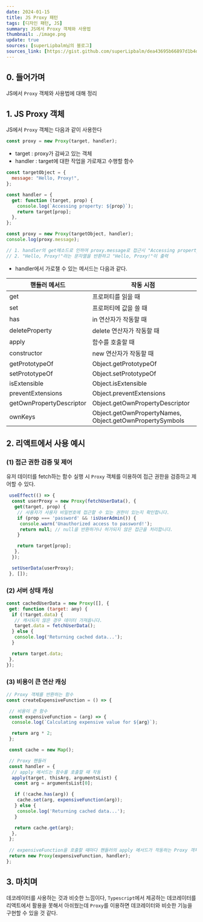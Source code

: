 ```yaml
---
date: 2024-01-15
title: JS Proxy 패턴
tags: [디자인 패턴, JS]
summary: JS에서 Proxy 객체와 사용법
thumbnail: ./image.png
update: true
sources: [superLipbalm님의 블로그]
sources_link: [https://gist.github.com/superLipbalm/dea43695b66897d1b4d246b402aab320]
---
```



## 0. 들어가며 
JS에서 `Proxy` 객체와 사용법에 대해 정리

## 1. JS Proxy 객체
JS에서 `Proxy` 객체는 다음과 같이 사용한다
```js
const proxy = new Proxy(target, handler);
```
- target : proxy가 감싸고 있는 객체
- handler : target에 대한 작업을 가로채고 수행할 함수

```js
const targetObject = {
  message: "Hello, Proxy!",
};

const handler = {
  get: function (target, prop) {
    console.log(`Accessing property: ${prop}`);
    return target[prop];
  },
};

const proxy = new Proxy(targetObject, handler);
console.log(proxy.message);

// 1. handler의 get메소드로 인하여 proxy.message로 접근시 "Accessing property: message" 출력
// 2. "Hello, Proxy!"라는 문자열을 반환하고 "Hello, Proxy!"이 출력
```

- handler에서 가로챌 수 있는 메서드는 다음과 같다.  

| 핸들러 메서드           | 작동 시점                              |
|------------------------|---------------------------------------|
| get                    | 프로퍼티를 읽을 때                    |
| set                    | 프로퍼티에 값을 쓸 때                  |
| has                    | in 연산자가 작동할 때                  |
| deleteProperty         | delete 연산자가 작동할 때              |
| apply                  | 함수를 호출할 때                      |
| constructor            | new 연산자가 작동할 때                 |
| getPrototypeOf         | Object.getPrototypeOf                 |
| setPrototypeOf         | Object.setPrototypeOf                 |
| isExtensible          | Object.isExtensible                   |
| preventExtensions      | Object.preventExtensions              |
| getOwnPropertyDescriptor| Object.getOwnPropertyDescriptor         |
| ownKeys                | Object.getOwnPropertyNames, Object.getOwnPropertySymbols            |


## 2. 리액트에서 사용 예시

### (1) 접근 권한 검증 및 제어
유저 데이터를 fetch하는 함수 실행 시 `Proxy` 객체를 이용하여 접근 권한을 검증하고 제어할 수 있다.
```js
 useEffect(() => {
  const userProxy = new Proxy(fetchUserData(), {
   get(target, prop) {
    // 사용자가 사용자 비밀번호에 접근할 수 있는 권한이 있는지 확인합니다.
    if (prop === 'password' && !isUserAdmin()) {
     console.warn('Unauthorized access to password!');
     return null; // null을 반환하거나 허가되지 않은 접근을 처리합니다.
    }

    return target[prop];
   },
  });

  setUserData(userProxy);
 }, []);
```

### (2) 서버 상태 캐싱
```js
const cachedUserData = new Proxy([], {
 get: function (target: any) {
  if (!target.data) {
   // 캐시되지 않은 경우 데이터 가져옵니다.
   target.data = fetchUserData();
  } else {
   console.log('Returning cached data...');
  }

  return target.data;
 },
});
```

### (3) 비용이 큰 연산 캐싱
```js
// Proxy 객체를 반환하는 함수
const createExpensiveFunction = () => {

 // 비용이 큰 함수
 const expensiveFunction = (arg) => {
  console.log(`Calculating expensive value for ${arg}`);

  return arg * 2;
 };

 const cache = new Map();

 // Proxy 핸들러
 const handler = {
  // apply 메서드는 함수를 호출할 때 작동
  apply(target, thisArg, argumentsList) {
   const arg = argumentsList[0];

   if (!cache.has(arg)) {
    cache.set(arg, expensiveFunction(arg));
   } else {
    console.log('Returning cached data...');
   }

   return cache.get(arg);
  },
 };
 
 // expensiveFunction을 호출할 때마다 핸들러의 apply 메서드가 작동하는 Proxy 객체를 반환
 return new Proxy(expensiveFunction, handler);
};
```

## 3. 마치며
데코레이터를 사용하는 것과 비슷한 느낌이다, `Typescript`에서 제공하는 데코레이터를 리액트에서 활용을 못해서 아쉬웠는데 `Proxy`를 이용하면 데코레이터와 비슷한 기능을 구현할 수 있을 것 같다.